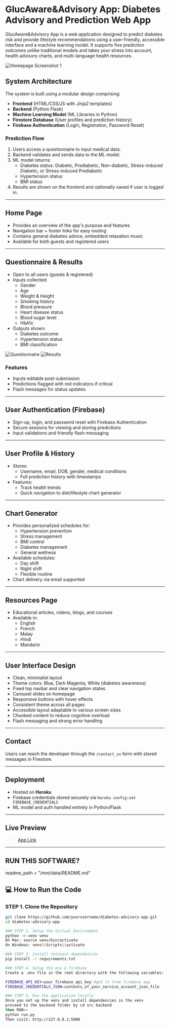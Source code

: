 # GlucAware&Advisory App: Diabetes Advisory and Prediction Web App

GlucAware&Advisory App is a web application designed to predict diabetes risk and provide lifestyle recommendations using a user-friendly, accessible interface and a machine learning model. It supports five prediction outcomes unlike traditional models and takes your stress into account, health advisory charts, and multi-language health resources.

![Homepage Screenshot 1](docs/screenshots/firstpic.png)

## System Architecture

The system is built using a modular design comprising:

- **Frontend** (HTML/CSS/JS with Jinja2 templates)
- **Backend** (Python Flask)
- **Machine Learning Model** (ML Libraries in Python)
- **Firestore Database** (User profiles and prediction history)
- **Firebase Authentication** (Login, Registration, Password Reset)

### Prediction Flow

1. Users access a questionnaire to input medical data.
2. Backend validates and sends data to the ML model.
3. ML model returns:
   - Diabetes status: Diabetic, Prediabetic, Non-diabetic, Stress-induced Diabetic, or Stress-induced Prediabetic
   - Hypertension status
   - BMI status
4. Results are shown on the frontend and optionally saved if user is logged in.

---

## Home Page

- Provides an overview of the app's purpose and features
- Navigation bar + footer links for easy routing
- Contains general diabetes advice, embedded relaxation music
- Available for both guests and registered users

---

## Questionnaire & Results

- Open to all users (guests & registered)
- Inputs collected:
  - Gender
  - Age
  - Weight & Height
  - Smoking history
  - Blood pressure
  - Heart disease status
  - Blood sugar level
  - HbA1c
- Outputs shown:
  - Diabetes outcome
  - Hypertension status
  - BMI classification

![Questionnaire](docs/screenshots/secondpic.png)
![Results](docs/screenshots/thirdpic.png)

### Features
- Inputs editable post-submission
- Predictions flagged with red indicators if critical
- Flash messages for status updates

---

## User Authentication (Firebase)

- Sign-up, login, and password reset with Firebase Authentication
- Secure sessions for viewing and storing predictions
- Input validations and friendly flash messaging

---

## User Profile & History

- Stores:
  - Username, email, DOB, gender, medical conditions
  - Full prediction history with timestamps
- Features:
  - Track health trends
  - Quick navigation to diet/lifestyle chart generator

---

## Chart Generator

- Provides personalized schedules for:
  - Hypertension prevention
  - Stress management
  - BMI control
  - Diabetes management
  - General wellness
- Available schedules:
  - Day shift
  - Night shift
  - Flexible routine
- Chart delivery via email supported

---

## Resources Page

- Educational articles, videos, blogs, and courses
- Available in:
  - English
  - French
  - Malay
  - Hindi
  - Mandarin

---

## User Interface Design

- Clean, minimalist layout
- Theme colors: Blue, Dark Magenta, White (diabetes awareness)
- Fixed top navbar and clear navigation states
- Carousel slides on homepage
- Responsive buttons with hover effects
- Consistent theme across all pages
- Accessible layout adaptable to various screen sizes
- Chunked content to reduce cognitive overload
- Flash messaging and strong error handling

---

## Contact

Users can reach the developer through the `/contact_us` form with stored messages in Firestore.

---

## Deployment

- Hosted on **Heroku**
- Firebase credentials stored securely via `heroku config:set FIREBASE_CREDENTIALS`
- ML model and auth handled entirely in Python/Flask

---

## Live Preview

> [App Link](https://glucaware-e4e2c8fc9a82.herokuapp.com)

---

## RUN THIS SOFTWARE?

readme_path = "/mnt/data/README.md"

## 💻 How to Run the Code

### STEP 1. Clone the Repository
```bash
git clone https://github.com/yourusername/diabetes-advisory-app.git
cd diabetes-advisory-app

### STEP 2. Setup the Virtual Environment
python -m venv venv
On Mac: source venv/bin/activate
On Windows: venv\\Scripts\\activate

### STEP 3. Install relevant dependencies
pip install -r requirements.txt

### STEP 4. Setup the env & firebase
Create a .env file in the root directory with the following variables:

FIREBASE_API_KEY=your_firebase_api_key #get it from firebase app
FIREBASE_CREDENTIALS_JSON=contents_of_your_service_account_json_file

### STEP 5. Run the application locally
Once you set up the venv and install dependencies in the venv
proceed to the backend folder by cd src backend
then RUN>>
python run.py
Then visit: http://127.0.0.1:5000







